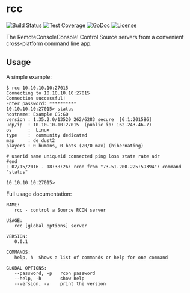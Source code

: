 rcc
===
[![Build Status](https://travis-ci.org/madcitygg/rcc.svg)](https://travis-ci.org/madcitygg/rcc)
[![Test Coverage](https://img.shields.io/codecov/c/github/madcitygg/rcc.svg)](https://codecov.io/github/madcitygg/rcc)
[![GoDoc](https://godoc.org/github.com/madcitygg/rcc?status.svg)](https://godoc.org/github.com/madcitygg/rcc)
[![License](https://img.shields.io/github/license/madcitygg/rcc.svg)](https://github.com/madcitygg/rcc/blob/master/LICENSE.md)

The RemoteConsoleConsole! Control Source servers from a convenient cross-platform command line app.

Usage
-----
A simple example:
```
$ rcc 10.10.10.10:27015
Connecting to 10.10.10.10:27015
Connection successful!
Enter password: **********
10.10.10.10:27015> status
hostname: Example CS:GO
version : 1.35.2.0/13520 262/6283 secure  [G:1:201586]
udp/ip  : 10.10.10.10:27015  (public ip: 162.243.46.7)
os      :  Linux
type    :  community dedicated
map     : de_dust2
players : 0 humans, 0 bots (20/0 max) (hibernating)

# userid name uniqueid connected ping loss state rate adr
#end
L 02/15/2016 - 18:38:26: rcon from "73.51.200.225:59394": command "status"

10.10.10.10:27015> 
```

Full usage documentation:
```
NAME:
   rcc - control a Source RCON server

USAGE:
   rcc [global options] server

VERSION:
   0.0.1

COMMANDS:
   help, h  Shows a list of commands or help for one command

GLOBAL OPTIONS:
   --password, -p   rcon password
   --help, -h       show help
   --version, -v    print the version
```

